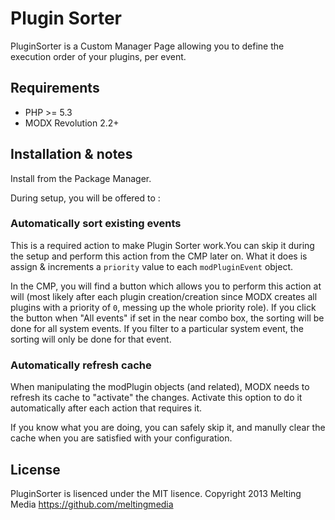 # Plugin Sorter

PluginSorter is a Custom Manager Page allowing you to define the execution order of your plugins, per event.

## Requirements

* PHP >= 5.3
* MODX Revolution 2.2+

## Installation & notes

Install from the Package Manager.

During setup, you will be offered to :

### Automatically sort existing events

This is a required action to make Plugin Sorter work.You can skip it during the setup and perform this action from the CMP later on.
What it does is assign & increments a `priority` value to each `modPluginEvent` object.

In the CMP, you will find a button which allows you to perform this action at will (most likely after each plugin creation/creation since MODX creates all plugins with a priority of `0`, messing up the whole priority role).
If you click the button when "All events" if set in the near combo box, the sorting will be done for all system events. If you filter to a particular system event, the sorting will only be done for that event.

### Automatically refresh cache

When manipulating the modPlugin objects (and related), MODX needs to refresh its cache to "activate" the changes.
Activate this option to do it automatically after each action that requires it.

If you know what you are doing, you can safely skip it, and manully clear the cache when you are satisfied with your configuration.

## License

PluginSorter is lisenced under the MIT lisence.
Copyright 2013 Melting Media <https://github.com/meltingmedia>
